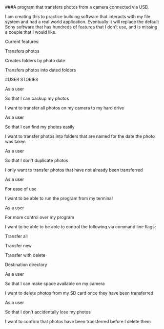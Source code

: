 ###A program that transfers photos from a camera connected via USB.

I am creating this to practice building software that interacts with my file system and had a real world application. Eventually it will replace the default Sony software that has hundreds of features that I don't use, and is missing a couple that I would like.

Current features:

Transfers photos

Creates folders by photo date

Transfers photos into dated folders

#USER STORIES

As a user

So that I can backup my photos

I want to transfer all photos on my camera to my hard drive


As a user

So that I can find my photos easily

I want to transfer photos into folders that are named for the date the photo was taken



As a user

So that I don't duplicate photos

I only want to transfer photos that have not already been transferred



As a user

For ease of use

I want to be able to run the program from my terminal





As a user

For more control over my program

I want to be able to be able to control the following via command line flags:



Transfer all

Transfer new

Transfer with delete

Destination directory



As a user

So that I can make space available on my camera

I want to delete photos from my SD card once they have been transferred



As a user

So that I don't accidentally lose my photos

I want to confirm that photos have been transferred before I delete them
